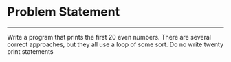 # Problem Statement
----------------
Write a program that prints the first 20 even numbers. There are several correct approaches, but they all use a loop of some sort. Do no write twenty print statements